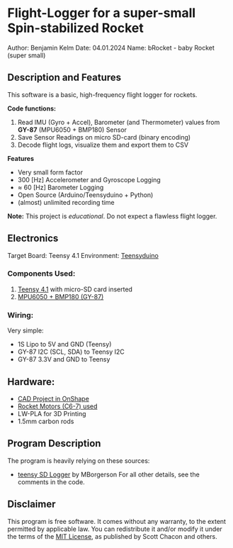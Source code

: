 # Flight-Logger for a super-small Spin-stabilized Rocket 

Author: Benjamin Kelm
Date: 04.01.2024 
Name: bRocket - baby Rocket (super small)


## Description and Features
This software is a basic, high-frequency flight logger for rockets. 

**Code functions:**
1. Read IMU (Gyro + Accel), Barometer (and Thermometer) values from **GY-87** (MPU6050 + BMP180) Sensor  
2. Save Sensor Readings on micro SD-card (binary encoding)
3. Decode flight logs, visualize them and export them to CSV

**Features**
- Very small form factor 
- 300 [Hz] Accelerometer and Gyroscope Logging
- ≈ 60 [Hz] Barometer Logging
- Open Source (Arduino/Teensyduino + Python)
- (almost) unlimited recording time

**Note:** This project is *educational*. Do not expect a flawless flight logger.

## Electronics
Target Board: Teensy 4.1 
Environment: [Teensyduino](https://www.pjrc.com/teensy/td_download.html) 

### Components Used:

1. [Teensy 4.1](https://www.pjrc.com/store/teensy41.html) with micro-SD card inserted
2. [MPU6050 + BMP180 (GY-87)](https://www.christians-shop.de/GY-87-10DOF-MPU6050-HMC5883L-BMP180-Drei-Achsen-Gyroskop-dreiachsiger-Beschleunigungsmesser-Drei-Achsen-Magnetfeld-Atmosphaerendruck)

### Wiring:
Very simple: 
* 1S Lipo to 5V and GND (Teensy)
* GY-87 I2C (SCL, SDA) to Teensy I2C
* GY-87 3.3V and GND to Teensy

## Hardware:
* [CAD Project in OnShape](https://cad.onshape.com/documents/1a86b86c449cfd5607f17169/w/2a4f6d37dc43f816d703094a/e/aea250dffba3a4ec5efab379?renderMode=0&uiState=6596c73ee2544e0292adf640)
* [Rocket Motors (C6-7) used](https://www.raketenmodellbau-klima.de/Raketenmodellbau/Motoren-Treibsaetze/Treibsaetze-mit-Zuendschnueren/Motor-C6-7-6-Stueck-.htm?shop=raketenklima&SessionId=&a=article&ProdNr=0367&t=23&c=1885&p=1885)
* LW-PLA for 3D Printing
* 1.5mm carbon rods

## Program Description
The program is heavily relying on these sources:
- [teensy SD Logger](https://forum.pjrc.com/threads/66165-Minimalistic-SdFat-Datalogger-for-Teensy4-1-Example) by MBorgerson
For all other details, see the comments in the code.

## Disclaimer
This program is free software. It comes without any warranty, to the extent permitted by applicable law. 
You can redistribute it and/or modify it under the terms of the [MIT License](https://github.com/git/git-scm.com/blob/main/MIT-LICENSE.txt), as published by Scott Chacon and others.
